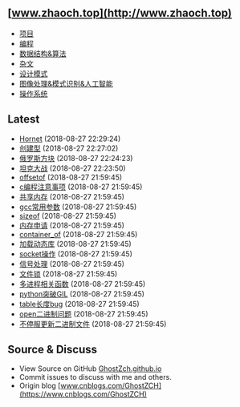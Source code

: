 ## [www.zhaoch.top](http://www.zhaoch.top)
+ [项目](项目)
+ [编程](编程)
+ [数据结构&算法](数据结构&算法)
+ [杂文](杂文)
+ [设计模式](设计模式)
+ [图像处理&模式识别&人工智能](图像处理&模式识别&人工智能)
+ [操作系统](操作系统)
## Latest 
+ [Hornet](项目/Hornet.md) (2018-08-27 22:29:24)
+ [创建型](设计模式/创建型.md) (2018-08-27 22:27:02)
+ [俄罗斯方块](项目/俄罗斯方块.md) (2018-08-27 22:24:23)
+ [坦克大战](项目/坦克大战.md) (2018-08-27 22:23:50)
+ [offsetof](编程/c_cpp/offsetof.md) (2018-08-27 21:59:45)
+ [c编程注意事项](编程/c_cpp/c编程注意事项.md) (2018-08-27 21:59:45)
+ [共享内存](编程/c_cpp/共享内存.md) (2018-08-27 21:59:45)
+ [gcc常用参数](编程/c_cpp/gcc常用参数.md) (2018-08-27 21:59:45)
+ [sizeof](编程/c_cpp/sizeof.md) (2018-08-27 21:59:45)
+ [内存申请](编程/c_cpp/内存申请.md) (2018-08-27 21:59:45)
+ [container_of](编程/c_cpp/container_of.md) (2018-08-27 21:59:45)
+ [加载动态库](编程/c_cpp/加载动态库.md) (2018-08-27 21:59:45)
+ [socket操作](编程/c_cpp/socket操作.md) (2018-08-27 21:59:45)
+ [信号处理](编程/c_cpp/信号处理.md) (2018-08-27 21:59:45)
+ [文件锁](编程/c_cpp/文件锁.md) (2018-08-27 21:59:45)
+ [多进程相关函数](编程/c_cpp/多进程相关函数.md) (2018-08-27 21:59:45)
+ [python突破GIL](编程/python/python突破GIL.md) (2018-08-27 21:59:45)
+ [table长度bug](编程/lua/table长度bug.md) (2018-08-27 21:59:45)
+ [open二进制问题](杂文/open二进制问题.md) (2018-08-27 21:59:45)
+ [不停服更新二进制文件](操作系统/linux/不停服更新二进制文件.md) (2018-08-27 21:59:45)
## Source & Discuss

+ View Source on GitHub [GhostZch.github.io](https://github.com/GhostZCH/GhostZch.github.io/)
+ Commit issues to discuss with me and others.
+ Origin blog [www.cnblogs.com/GhostZCH](https://www.cnblogs.com/GhostZCH)

